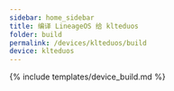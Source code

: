 ```yaml
---
sidebar: home_sidebar
title: 编译 LineageOS 给 klteduos
folder: build
permalink: /devices/klteduos/build
device: klteduos
---
```

{% include templates/device_build.md %}
